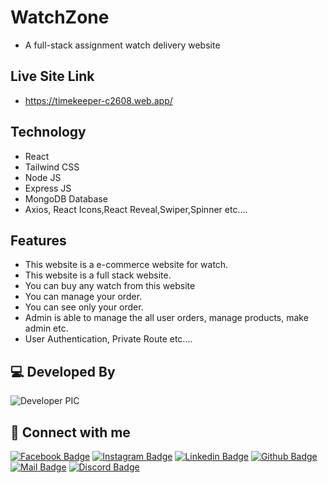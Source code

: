 # WatchZone

- A full-stack assignment watch delivery website

## Live Site Link

- https://timekeeper-c2608.web.app/

## Technology

- React
- Tailwind CSS
- Node JS
- Express JS
- MongoDB Database
- Axios, React Icons,React Reveal,Swiper,Spinner etc....

## Features

- This website is a e-commerce website for watch.
- This website is a full stack website.
- You can buy any watch from this website
- You can manage your order.
- You can see only your order.
- Admin is able to manage the all user orders, manage products, make admin etc.
- User Authentication, Private Route etc....

## 💻 Developed By

![Developer PIC](https://avatars.githubusercontent.com/u/73340940?s=48&v=4)

## 🚀 Connect with me

[![Facebook Badge](https://img.shields.io/badge/Facebook-1877F2?style=for-the-badge&logo=facebook&logoColor=white)](https://facebook.com/abtahinoorsm)
[![Instagram Badge](https://img.shields.io/badge/Instagram-E4405F?style=for-the-badge&logo=instagram&logoColor=white)](https://instagram.com/smabtahinoor)
[![Linkedin Badge](https://img.shields.io/badge/LinkedIn-0077B5?style=for-the-badge&logo=linkedin&logoColor=white)](https://linkedin.com/in/smabtahinoor)
[![Github Badge](https://img.shields.io/badge/GitHub-100000?style=for-the-badge&logo=github&logoColor=white)](https://github.com/19smabtahinoor)
[![Mail Badge](https://img.shields.io/badge/Gmail-D14836?style=for-the-badge&logo=gmail&logoColor=white)](mailto:abtahinorkabid@gmail.com)
[![Discord Badge](https://img.shields.io/badge/Discord-7289DA?style=for-the-badge&logo=discord&logoColor=white)](https://discord.gg/WJjCBB86PJ)
